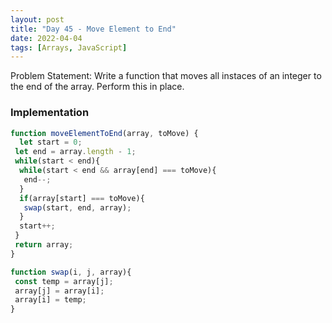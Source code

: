 ```yaml
---
layout: post
title: "Day 45 - Move Element to End"
date: 2022-04-04
tags: [Arrays, JavaScript]
---
```


Problem Statement: Write a function that moves all instaces of an integer to the end of the array. Perform this in place.

### Implementation

```js
function moveElementToEnd(array, toMove) {
  let start = 0;
 let end = array.length - 1;
 while(start < end){
  while(start < end && array[end] === toMove){
   end--;
  }
  if(array[start] === toMove){
   swap(start, end, array);
  }
  start++;
 }
 return array;
}

function swap(i, j, array){
 const temp = array[j];
 array[j] = array[i];
 array[i] = temp;
}

```
